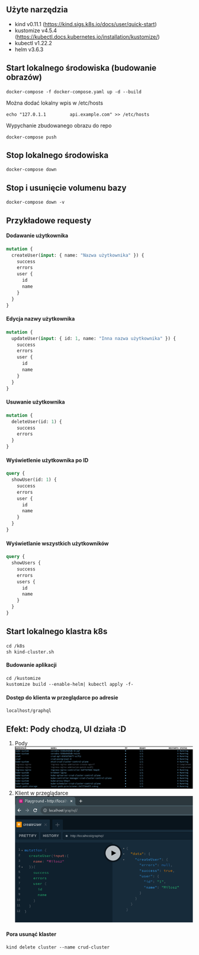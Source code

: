 ## Użyte narzędzia

- kind v0.11.1 (https://kind.sigs.k8s.io/docs/user/quick-start)
- kustomize v4.5.4 (https://kubectl.docs.kubernetes.io/installation/kustomize/)
- kubectl v1.22.2
- helm v3.6.3

## Start lokalnego środowiska (budowanie obrazów)

```console
docker-compose -f docker-compose.yaml up -d --build
```

Można dodać lokalny wpis w /etc/hosts

```console
echo "127.0.1.1         api.example.com" >> /etc/hosts
```

Wypychanie zbudowanego obrazu do repo

```console
docker-compose push
```

## Stop lokalnego środowiska

```console
docker-compose down
```

## Stop i usunięcie volumenu bazy

```console
docker-compose down -v
```

## Przykładowe requesty


#### Dodawanie użytkownika

```graphql
mutation {
  createUser(input: { name: "Nazwa użytkownika" }) {
    success
    errors
    user {
      id
      name
    }
  }
}
```

#### Edycja nazwy użytkownika

```graphql
mutation {
  updateUser(input: { id: 1, name: "Inna nazwa użytkownika" }) {
    success
    errors
    user {
      id
      name
    }
  }
}
```

#### Usuwanie użytkownika

```graphql
mutation {
  deleteUser(id: 1) {
    success
    errors
  }
}
```

#### Wyświetlenie użytkownika po ID

```graphql
query {
  showUser(id: 1) {
    success
    errors
    user {
      id
      name
    }
  }
}
```

#### Wyświetlanie wszystkich użytkowników

```graphql
query {
  showUsers {
    success
    errors
    users {
      id
      name
    }
  }
}
```

## Start lokalnego klastra k8s

```console
cd /k8s
sh kind-cluster.sh
```

#### Budowanie aplikacji

```console
cd /kustomize
kustomize build --enable-helm| kubectl apply -f-
```

#### Dostęp do klienta w przeglądarce po adresie

```console
localhost/graphql
```

## Efekt: Pody chodzą, UI działa :D

1. Pody</br>
   <img src="assets/pody.png">
2. Klient w przeglądarce</br>
   <img src="assets/ui.png">

#### Pora usunąć klaster

```console
kind delete cluster --name crud-cluster
```
